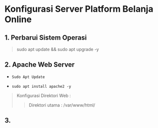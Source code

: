 # Konfigurasi Server Platform Belanja Online


## 1. Perbarui Sistem Operasi
> sudo apt update && sudo apt upgrade -y


## 2. Apache Web Server
- `Sudo Apt Update`

- `sudo apt install apache2 -y`

>
> Konfigurasi Direktori Web :
> > Direktori utama : /var/www/html/


## 3. 

